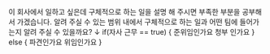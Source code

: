 이 회사에서 일하고 싶은데 구체적으로 하는 일을 설명 해 주시면 부족한 부분을 공부해서 가겠습니다.
알려 주실 수 있는 범위 내에서 구체적으로 하는 일과 어떤 팀에 들어가는지 알려 주실 수 있을까요? ↓
if(자사 근무 == true) {
 준위임인가요 청부 인가요
}
else {
파견인가요 위임인가요
}